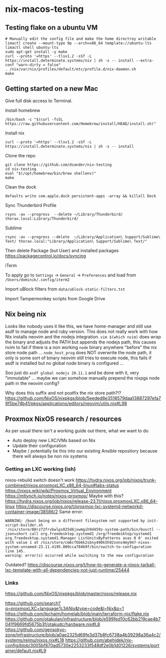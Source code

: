 # nix-macos-testing


## Testing flake on a ubuntu VM

```
# Manually edit the config file and make the home directroy writable
limactl create --mount-type 9p --arch=x86_64 template://ubuntu-lts
limactl shell ubuntu-lts
sudo apt-get install -y make
curl --proto '=https' --tlsv1.2 -sSf -L https://install.determinate.systems/nix | sh -s -- install --extra-conf "warn-dirty = false"
. /nix/var/nix/profiles/default/etc/profile.d/nix-daemon.sh
make
```

## Getting started on a new Mac

Give full disk access to Terminal.

Install homebrew
```
/bin/bash -c "$(curl -fsSL https://raw.githubusercontent.com/Homebrew/install/HEAD/install.sh)"
```
Install nix
```
curl --proto '=https' --tlsv1.2 -sSf -L https://install.determinate.systems/nix | sh -s -- install
```


Clone the repo

```
git clone https://github.com/dsander/nix-testing
cd nix-testing
eval "$(/opt/homebrew/bin/brew shellenv)"
make
```

Clean the dock

```
defaults write com.apple.dock persistent-apps -array && killall Dock
```

Sync Thunderbird Profile

```
rsync -av --progress  --delete ~/Library/Thunderbird/ thorax.local:Library/Thunderbird/
```

Sublime
```
rsync -av --progress --delete  ~/Library/Application\ Support/Sublime\ Text/ thorax.local:"Library/Application\ Support/Sublime\ Text/"
```
Then delete Package (but User) and installed packages https://packagecontrol.io/docs/syncing

iTerm

To apply go to `Settings` -> `General` -> `Preferences` and load from
`/Users/dominik/.config/iterm2`

Import uBlock filters from `data/ublock-static-filters.txt`

Import Tampermonkey scripts from Google Drive

## Nix being nix

Looks like nobody uses it like this, we have home-manager and still use asdf to manage node and ruby
version. This does not really work with how Nix installs neovim and the nodejs integration. `vim
$(which nvim)` does wrap the binary and adjusts the PATH but appends the nodejs path, this causes
nvim to fail if there is a non working `node` binary anywhere "before" the nix store node path ...
`node_host_prog` does NOT overwrite the node path, it only is some sort of binary neovim still tries
to execute node, this fails if asdf is installed but no global node binary is configured ...

Soo just do `asdf global nodejs 20.11.1` and be done with it, very "immutable" ... maybe we can
somehow manually prepend the nixpgs node path in the neovim config?

Why does this suffix and not postfix the nix store path?!? https://github.com/NixOS/nixpkgs/blob/5eeded8e3518579daa13887297efa79f5be74b41/pkgs/applications/editors/neovim/utils.nix#L98

## Proxmox NixOS research / resources

As per usual there isn't a working guide out there, what we want to do

* Auto deploy new LXC/VMs based on Nix
* Update their configuration
* Maybe / potentially tie this into our existing Ansible repository because there will always be non
  nix systems

### Getting an LXC working (ish)

nixos-rebuild switch doesn't work
https://hydra.nixos.org/job/nixos/trunk-combined/nixos.proxmoxLXC.x86_64-linux#tabs-status
https://nixos.wiki/wiki/Proxmox_Virtual_Environment
https://mtlynch.io/notes/nixos-proxmox/
Maybe with this?
https://hydra.nixos.org/job/nixos/release-23.11/nixos.proxmoxLXC.x86_64-linux
https://discourse.nixos.org/t/proxmox-lxc-systemd-networkd-container-image/38586/2
Same error:
```
WARNING: /boot being on a different filesystem not supported by init-script-builder.sh
'/nix/store/88rz72frvbwlps025d6jxwmgih9d459z-system-path/bin/busctl --json=short call org.freedesktop.systemd1 /org/freedesktop/systemd1 org.freedesktop.systemd1.Manager ListUnitsByPatterns asas 0 0' exited with value 1 at /nix/store/cm6cf6b6k2sbny490k5h92snnv4my947-nixos-system-unnamed-23.11.4195.809cca784b9f/bin/switch-to-configuration line 145.
warning: error(s) occurred while switching to the new configuration
```
Outdated?
https://discourse.nixos.org/t/how-to-generate-a-nixos-tarball-lxc-template-with-all-dependencies-not-just-runtime/25444



### Links

https://github.com/NixOS/nixpkgs/blob/master/nixos/release.nix

https://github.com/search?q=proxmoxLXC+language%3ANix&type=code&l=Nix&p=1
https://github.com/lpchaim/homelab/blob/main/terraform-nix/flake.nix
https://github.com/otakulan/infrastructure/blob/e599fed10c62bb219cae4b7041f9669fd5675b3f/otakudc/hardware.nix#L8
https://github.com/gensokyo-zone/infrastructure/blob/a0ae2325d69fe3d37b8fc6738a4b39298a36a4c2/systems/reimu/nixos.nix#L18
https://github.com/abehidek/nix-config/blob/3005bf870ad5730e2253233f548df2e0b1d01226/systems/portainer/default.nix#L9
